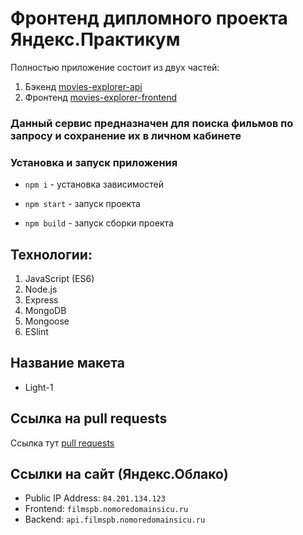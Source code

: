 # Фронтенд дипломного проекта Яндекс.Практикум


Полностью приложение состоит из двух частей:
1. Бэкенд [movies-explorer-api](https://github.com/EvgeniiHvatov/movies-explorer-api)
2. Фронтенд [movies-explorer-frontend](https://github.com/EvgeniiHvatov/movies-explorer-frontend)

### Данный сервис предназначен для поиска фильмов по запросу и сохранение их в личном кабинете

### Установка и запуск приложения

- `npm i` - установка зависимостей

- `npm start` - запуск проекта

- `npm build` - запуск сборки проекта

## Технологии:
1. JavaScript (ES6)
2. Node.js
3. Express
4. MongoDB
5. Mongoose
6. ESlint

## Название макета
- Light-1

## Ссылка на pull requests
Ссылка тут [pull requests](https://github.com/EvgeniiHvatov/movies-explorer-frontend/pull/2)

## Ссылки на сайт (Яндекс.Облако)
- Public IP Address: `84.201.134.123`
- Frontend: `filmspb.nomoredomainsicu.ru`
- Backend: `api.filmspb.nomoredomainsicu.ru`